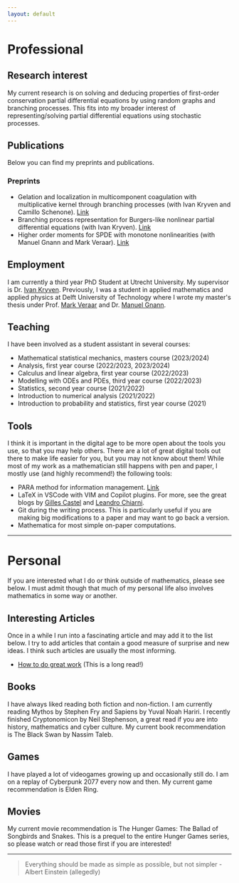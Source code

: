 ```yaml
---
layout: default
---
```


# Professional
## Research interest
My current research is on solving and deducing properties of first-order conservation partial differential equations by using random graphs and branching processes. This fits into my broader interest of representing/solving partial differential equations using stochastic processes. 


## Publications
Below you can find my preprints and publications.

### Preprints
- Gelation and localization in multicomponent coagulation with multiplicative kernel through branching processes (with Ivan Kryven and Camillo Schenone). [Link](https://arxiv.org/abs/2401.12844)
- Branching process representation for Burgers-like nonlinear partial differential equations (with Ivan Kryven). [Link](https://arxiv.org/abs/2310.11338)
- Higher order moments for SPDE with monotone nonlinearities (with Manuel Gnann and Mark Veraar). [Link](https://arxiv.org/abs/2203.15307)


## Employment 
I am currently a third year PhD Student at Utrecht University. My supervisor is Dr. [Ivan Kryven](https://www.uu.nl/staff/IVKryven). Previously, I was a student in applied mathematics and applied physics at Delft University of Technology where I wrote my master's thesis under Prof. [Mark Veraar](https://fa.ewi.tudelft.nl/~veraar/) and Dr. [Manuel Gnann](https://sites.google.com/view/manuelgnannpersonalhomepage/home).

## Teaching
I have been involved as a student assistant in several courses:
- Mathematical statistical mechanics, masters course (2023/2024)
- Analysis, first year course (2022/2023, 2023/2024)
- Calculus and linear algebra, first year course (2022/2023)
- Modelling with ODEs and PDEs, third year course (2022/2023)
- Statistics, second year course (2021/2022)
- Introduction to numerical analysis (2021/2022)
- Introduction to probability and statistics, first year course (2021)

## Tools
I think it is important in the digital age to be more open about the tools you use, so that you may help others. There are a lot of great digital tools out there to make life easier for you, but you may not know about them! While most of my work as a mathematician still happens with pen and paper, I mostly use (and highly recommend!) the following tools:
- PARA method for information management. [Link](https://fortelabs.com/blog/para/)
- LaTeX in VSCode with VIM and Copilot plugins. For more, see the great blogs by [Gilles Castel](https://castel.dev/post/lecture-notes-1/) and [Leandro Chiarni](https://www.lchiarini.com/vim/2022/05/28/Vim-for-mathematicians.html).
- Git during the writing process. This is particularly useful if you are making big modifications to a paper and may want to go back a version.
- Mathematica for most simple on-paper computations.  

---

# Personal
If you are interested what I do or think outside of mathematics, please see below. I must admit though that much of my personal life also involves mathematics in some way or another.
## Interesting Articles
Once in a while I run into a fascinating article and may add it to the list below. I try to add articles that contain a good measure of surprise and new ideas. I think such articles are usually the most informing. 
- [How to do great work](http://www.paulgraham.com/greatwork.html) (This is a long read!)

## Books
I have always liked reading both fiction and non-fiction. I am currently reading Mythos by Stephen Fry and Sapiens by Yuval Noah Hariri. I recently finished Cryptonomicon by Neil Stephenson, a great read if you are into history, mathematics and cyber culture. My current book recommendation is The Black Swan by Nassim Taleb.

## Games
I have played a lot of videogames growing up and occasionally still do. I am on a replay of Cyberpunk 2077 every now and then. My current game recommendation is Elden Ring.

## Movies
My current movie recommendation is The Hunger Games: The Ballad of Songbirds and Snakes. This is a prequel to the entire Hunger Games series, so please watch or read those first if you are interested!

---

> Everything should be made as simple as possible, but not simpler - Albert Einstein (allegedly)